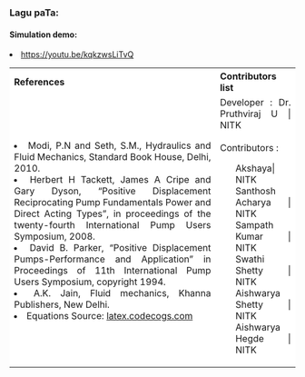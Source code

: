 ### Lagu paTa:

#### Simulation demo:
<li><a href="https://youtu.be/kqkzwsLiTvQ">https://youtu.be/kqkzwsLiTvQ</a></li>

<table style="text-align:justify;margin-top: 15px;">
  <tr style="background-color: white">
    <th>References</th>
    <th>Contributors list</th>
  </tr>
  <tr style="background-color: white">
    <td>
    <li>Modi, P.N and Seth, S.M., Hydraulics and Fluid Mechanics, Standard Book House, Delhi, 2010.</li>
    <li>Herbert H Tackett, James A Cripe and Gary Dyson, “Positive Displacement Reciprocating Pump Fundamentals Power and Direct Acting Types”, in proceedings of the twenty-fourth International Pump Users Symposium, 2008.</li>
    <li>David B. Parker, “Positive Displacement Pumps-Performance and Application” in Proceedings of 11th International Pump Users Symposium, copyright 1994.</li>
    <li>A.K. Jain, Fluid mechanics, Khanna Publishers, New Delhi.</li>
    <li>Equations Source: <a href="http://latex.codecogs.com/">latex.codecogs.com</a></li>
   </td>
    <td>Developer : Dr. Pruthviraj U | NITK</br></br>
    Contributors :
    <ul style="list-style-type: none;">
    <li>Akshaya| NITK</li>
    <li>Santhosh Acharya | NITK</li>
    <li>Sampath Kumar | NITK</li>
    <li>Swathi Shetty | NITK</li>
    <li>Aishwarya Shetty | NITK</li>
    <li>Aishwarya Hegde | NITK</li>
     </ul></td>
  </tr>
</table>
 

 



